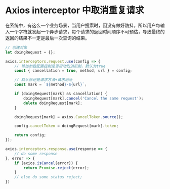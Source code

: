 # Axios interceptor 中取消重复请求

在系统中，有这么一个业务场景，当用户搜索时，因没有做好防抖，所以用户每输入一个字符就发起一个异步请求，每个请求的返回时间顺序不可预估，导致最终的返回的结果不一定是最后一次查询的结果。

```javascript
// 创建对象
let doingRequest = {};

axios.interceptors.request.use(config => {
    // 增加参数配置控制是否启动取消机制，默认为true
    const { cancellation = true, method, url } = config;

    // 默认标记是请求方法+请求地址
    const mark = `${method}-${url}`;

    if (doingRequest[mark] && cancellation) {
        doingRequest[mark].cancel('Cancel the same request');
        delete doingRequest[mark];
    }

    doingRequest[mark] = axios.CancelToken.source();

    config.cancelToken = doingRequest[mark].token;

    return config;
});

axios.interceptors.response.use(response => {
    // do some response
}, error => {
    if (axios.isCancel(error)) {
        return Promise.reject(error);
    }
    // else do some status reject;
})

```